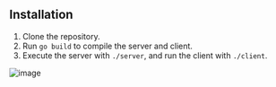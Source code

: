 ## Installation

1. Clone the repository.
2. Run `go build` to compile the server and client.
3. Execute the server with `./server`, and run the client with `./client`.

![image](https://github.com/yessetassan/awesomeProject5/assets/139701904/e7aca5dd-391b-4f74-8c08-b02c30559569)


